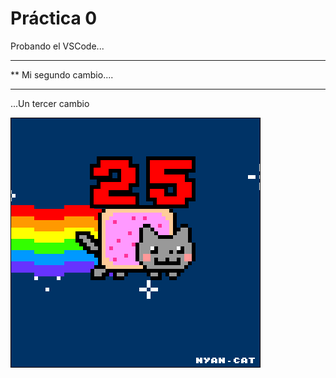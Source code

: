  # Práctica 0

 Probando el VSCode...
 
 *************************
 ** Mi segundo cambio....
 *************************

 ...Un tercer cambio


 ![](Ejercicio2-img1.gif)